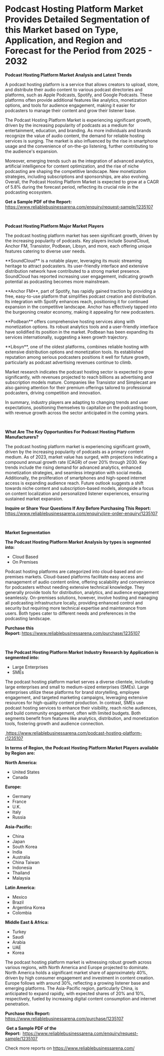 <p><h1>Podcast Hosting Platform Market Provides Detailed Segmentation of this Market based on Type, Application, and Region and Forecast for the Period from 2025 - 2032</h1></p><p><strong>Podcast Hosting Platform Market Analysis and Latest Trends</strong></p>
<p><p>A podcast hosting platform is a service that allows creators to upload, store, and distribute their audio content to various podcast directories and platforms, such as Apple Podcasts, Spotify, and Google Podcasts. These platforms often provide additional features like analytics, monetization options, and tools for audience engagement, making it easier for podcasters to manage their content and grow their listener base.</p><p>The Podcast Hosting Platform Market is experiencing significant growth, driven by the increasing popularity of podcasts as a medium for entertainment, education, and branding. As more individuals and brands recognize the value of audio content, the demand for reliable hosting services is surging. The market is also influenced by the rise in smartphone usage and the convenience of on-the-go listening, further contributing to the audience's expansion.</p><p>Moreover, emerging trends such as the integration of advanced analytics, artificial intelligence for content optimization, and the rise of niche podcasting are shaping the competitive landscape. New monetization strategies, including subscriptions and sponsorships, are also evolving. Overall, the Podcast Hosting Platform Market is expected to grow at a CAGR of 5.8% during the forecast period, reflecting its crucial role in the podcasting ecosystem.</p></p>
<p><strong>Get a Sample PDF of the Report:&nbsp;</strong> <a href="https://www.reliablebusinessarena.com/enquiry/request-sample/1235107?utm_campaign=2800&utm_medium=2&utm_source=Github&utm_content=ia&utm_term=09032025&utm_id=podcast-hosting-platform">https://www.reliablebusinessarena.com/enquiry/request-sample/1235107</a></p>
<p>&nbsp;</p>
<p><strong>Podcast Hosting Platform Major Market Players</strong></p>
<p><p>The podcast hosting platform market has seen significant growth, driven by the increasing popularity of podcasts. Key players include SoundCloud, Anchor FM, Transistor, Podbean, Libsyn, and more, each offering unique features catering to diverse user needs.</p><p>**SoundCloud** is a notable player, leveraging its music streaming heritage to attract podcasters. Its user-friendly interface and extensive distribution network have contributed to a strong market presence. SoundCloud has reported increasing user engagement, indicating growth potential as podcasting becomes more mainstream.</p><p>**Anchor FM**, part of Spotify, has rapidly gained traction by providing a free, easy-to-use platform that simplifies podcast creation and distribution. Its integration with Spotify enhances reach, positioning it for continued expansion in the competitive landscape. Anchor has effectively tapped into the burgeoning creator economy, making it appealing for new podcasters.</p><p>**Podbean** offers comprehensive hosting services along with monetization options. Its robust analytics tools and a user-friendly interface have solidified its position in the market. Podbean has been expanding its services internationally, suggesting a keen growth trajectory.</p><p>**Libsyn**, one of the oldest platforms, combines reliable hosting with extensive distribution options and monetization tools. Its established reputation among serious podcasters positions it well for future growth, particularly as podcast advertising revenues continue to climb.</p><p>Market research indicates the podcast hosting sector is expected to grow significantly, with revenues projected to reach billions as advertising and subscription models mature. Companies like Transistor and Simplecast are also gaining attention for their premium offerings tailored to professional podcasters, driving competition and innovation.</p><p>In summary, industry players are adapting to changing trends and user expectations, positioning themselves to capitalize on the podcasting boom, with revenue growth across the sector anticipated in the coming years.</p></p>
<p>&nbsp;</p>
<p><strong>What Are The Key Opportunities For Podcast Hosting Platform Manufacturers?</strong></p>
<p><p>The podcast hosting platform market is experiencing significant growth, driven by the increasing popularity of podcasts as a primary content medium. As of 2023, market value has surged, with projections indicating a compound annual growth rate (CAGR) of over 20% through 2030. Key trends include the rising demand for advanced analytics, enhanced monetization strategies, and seamless integration with social media. Additionally, the proliferation of smartphones and high-speed internet access is expanding audience reach. Future outlook suggests a shift towards niche content and subscription-based models, alongside a focus on content localization and personalized listener experiences, ensuring sustained market expansion.</p></p>
<p><strong>Inquire or Share Your Questions If Any Before Purchasing This Report:</strong> <a href="https://www.reliablebusinessarena.com/enquiry/pre-order-enquiry/1235107?utm_campaign=2800&utm_medium=2&utm_source=Github&utm_content=ia&utm_term=09032025&utm_id=podcast-hosting-platform">https://www.reliablebusinessarena.com/enquiry/pre-order-enquiry/1235107</a></p>
<p>&nbsp;</p>
<p><strong>Market Segmentation</strong></p>
<p><strong>The Podcast Hosting Platform Market Analysis by types is segmented into:</strong></p>
<p><ul><li>Cloud Based</li><li>On Premises</li></ul></p>
<p><p>Podcast hosting platforms are categorized into cloud-based and on-premises markets. Cloud-based platforms facilitate easy access and management of audio content online, offering scalability and convenience for podcasters without needing extensive technical knowledge. They generally provide tools for distribution, analytics, and audience engagement seamlessly. On-premises solutions, however, involve hosting and managing all podcasting infrastructure locally, providing enhanced control and security but requiring more technical expertise and maintenance from users. Both types cater to different needs and preferences in the podcasting landscape.</p></p>
<p><strong>Purchase this Report:&nbsp;</strong><a href="https://www.reliablebusinessarena.com/purchase/1235107?utm_campaign=2800&utm_medium=2&utm_source=Github&utm_content=ia&utm_term=09032025&utm_id=podcast-hosting-platform">https://www.reliablebusinessarena.com/purchase/1235107</a></p>
<p>&nbsp;</p>
<p><strong>The Podcast Hosting Platform Market Industry Research by Application is segmented into:</strong></p>
<p><ul><li>Large Enterprises</li><li>SMEs</li></ul></p>
<p><p>The podcast hosting platform market serves a diverse clientele, including large enterprises and small to medium-sized enterprises (SMEs). Large enterprises utilize these platforms for brand storytelling, employee engagement, and targeted marketing campaigns, leveraging extensive resources for high-quality content production. In contrast, SMEs use podcast hosting services to enhance their visibility, reach niche audiences, and build community engagement, often with limited budgets. Both segments benefit from features like analytics, distribution, and monetization tools, fostering growth and audience connection.</p></p>
<p><a href="https://www.reliablebusinessarena.com/podcast-hosting-platform-r1235107?utm_campaign=2800&utm_medium=2&utm_source=Github&utm_content=ia&utm_term=09032025&utm_id=podcast-hosting-platform">&nbsp;https://www.reliablebusinessarena.com/podcast-hosting-platform-r1235107</a></p>
<p><strong>In terms of Region, the Podcast Hosting Platform Market Players available by Region are:</strong></p>
<p>
    <p> <strong> North America: </strong>
        <ul>
            <li>United States</li>
            <li>Canada</li>
        </ul>
        </p> 
    <p> <strong> Europe: </strong>
        <ul>
            <li>Germany</li>
            <li>France</li>
            <li>U.K.</li>
            <li>Italy</li>
            <li>Russia</li>
        </ul>
        </p> 
    <p> <strong> Asia-Pacific: </strong>
        <ul>
            <li>China</li>
            <li>Japan</li>
            <li>South Korea</li>
            <li>India</li>
            <li>Australia</li>
            <li>China Taiwan</li>
            <li>Indonesia</li>
            <li>Thailand</li>
            <li>Malaysia</li>
        </ul>
        </p> 
    <p> <strong> Latin America: </strong>
        <ul>
            <li>Mexico</li>
            <li>Brazil</li>
            <li>Argentina Korea</li>
            <li>Colombia</li>
        </ul>
        </p> 
    <p> <strong> Middle East & Africa: </strong>
        <ul>
            <li>Turkey</li>
            <li>Saudi</li>
            <li>Arabia</li>
            <li>UAE</li>
            <li>Korea</li>
        </ul>
    </p>
    </p>
<p><p>The podcast hosting platform market is witnessing robust growth across various regions, with North America and Europe projected to dominate. North America holds a significant market share of approximately 40%, driven by high consumer engagement and investment in content creation. Europe follows with around 30%, reflecting a growing listener base and emerging platforms. The Asia-Pacific region, particularly China, is anticipated to expand rapidly, with expected shares of 20% and 10%, respectively, fueled by increasing digital content consumption and internet penetration.</p></p>
<p><strong>Purchase this Report: </strong><a href="https://www.reliablebusinessarena.com/purchase/1235107?utm_campaign=2800&utm_medium=2&utm_source=Github&utm_content=ia&utm_term=09032025&utm_id=podcast-hosting-platform">https://www.reliablebusinessarena.com/purchase/1235107</a></p>
<p>&nbsp;<strong>Get a Sample PDF of the Report:&nbsp;&nbsp;</strong><a href="https://www.reliablebusinessarena.com/enquiry/request-sample/1235107?utm_campaign=2800&utm_medium=2&utm_source=Github&utm_content=ia&utm_term=09032025&utm_id=podcast-hosting-platform">https://www.reliablebusinessarena.com/enquiry/request-sample/1235107</a></p>
<p><strong></strong></p>
<p>Check more reports on <a href="https://www.reliablebusinessarena.com/?utm_campaign=2800&utm_medium=2&utm_source=Github&utm_content=ia&utm_term=09032025&utm_id=podcast-hosting-platform">https://www.reliablebusinessarena.com/</a></p>